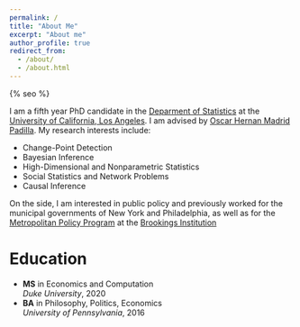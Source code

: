 ```yaml
---
permalink: /
title: "About Me"
excerpt: "About me"
author_profile: true
redirect_from: 
  - /about/
  - /about.html
---
```


{% seo %}

I am a fifth year PhD candidate in the [Deparment of Statistics](http://statistics.ucla.edu/) at the [University of California, Los Angeles](https://www.ucla.edu/). I am advised by [Oscar Hernan Madrid Padilla](https://hernanmp.github.io/). My research interests include: 
* Change-Point Detection
* Bayesian Inference
* High-Dimensional and Nonparametric Statistics
* Social Statistics and Network Problems
* Causal Inference

On the side, I am interested in public policy and previously worked for the municipal governments of New York and Philadelphia, as well as for the [Metropolitan Policy Program](https://www.brookings.edu/program/metropolitan-policy-program/) at the [Brookings Institution](https://www.brookings.edu/)

Education
======
* **MS** in Economics and Computation  
  *Duke University*, 2020
* **BA** in Philosophy, Politics, Economics  
  *University of Pennsylvania*, 2016
